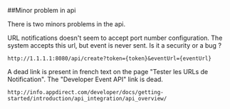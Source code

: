 ##Minor problem in api

There is two minors problems in the api.

URL notifications doesn't seem to accept port number configuration.
The system accepts this url, but event is never sent.
Is it a security or a bug ?

    http://1.1.1.1:8080/api/create?token={token}&eventUrl={eventUrl}

A dead link is present in french text on the page "Tester les URLs de Notification".
The "Developer Event API" link is dead.

    http://info.appdirect.com/developer/docs/getting-started/introduction/api_integration/api_overview/
